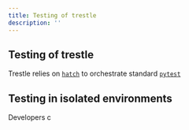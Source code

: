 ```yaml
---
title: Testing of trestle
description: ''
---
```


## Testing of trestle

Trestle relies on [`hatch`](https://hatch.pypa.io/latest) to orchestrate standard [`pytest`](<>)

## Testing in isolated environments

Developers c
